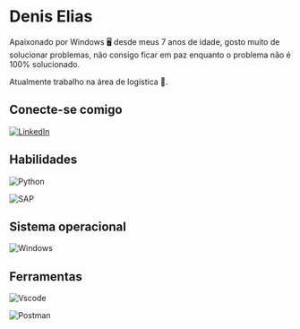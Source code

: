 
# Denis Elias

Apaixonado por Windows 🖥️ desde meus 7 anos de idade, gosto muito de solucionar problemas, não consigo ficar em paz enquanto o problema não é 100% solucionado.

Atualmente trabalho na área de logística 🚚.

## Conecte-se comigo

[![LinkedIn](https://img.shields.io/badge/LinkedIn-0077B5?style=for-the-badge&logo=linkedin&logoColor=white)](https://www.linkedin.com/in/denis-suman-elias/)

## Habilidades
![Python](https://img.shields.io/badge/python-3670A0?style=for-the-badge&logo=python&logoColor=ffdd54)

![SAP](https://img.shields.io/badge/sap-3670A0?style=for-the-badge&logo=sap&logoColor=FFFFFF&logoSize=auto)

## Sistema operacional
![Windows](https://img.shields.io/badge/Windows-000?style=for-the-badge&logo=windows&logoColor=2CA5E0)

## Ferramentas
![Vscode](https://img.shields.io/badge/Vscode-007ACC?style=for-the-badge&logo=visual-studio-code&logoColor=white)

![Postman](https://img.shields.io/badge/Postman-FF6C37.svg?style=for-the-badge&logo=Postman&logoColor=white)
